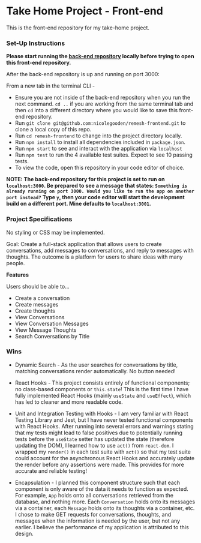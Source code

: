# Take Home Project - Front-end

This is the front-end repository for my take-home project. 

### Set-Up Instructions

**Please start running the [back-end repository](https://github.com/nicolegooden/remesh) locally before trying to open this front-end repository.**

After the back-end repository is up and running on port 3000: 

From a new tab in the terminal CLI -
+ Ensure you are not inside of the back-end repository when you run the next command. `cd ..` if you are working from the same terminal tab and then `cd` into a different directory where you would like to save this front-end repository. 
+ Run `git clone git@github.com:nicolegooden/remesh-frontend.git` to clone a local copy of this repo.
+ Run `cd remesh-frontend` to change into the project directory locally.
+ Run `npm install` to install all dependencies included in `package.json`.
+ Run `npm start` to see and interact with the application via `localhost`
+ Run `npm test` to run the 4 available test suites. Expect to see 10 passing tests.
+ To view the code, open this repository in your code editor of choice. 

**NOTE: The back-end repository for this project is set to run on `localhost:3000`. Be prepared to see a message that states: `Something is already running on port 3000. Would you like to run the app on another port instead?` Type `y`, then your code editor will start the development build on a different port. Mine defaults to `localhost:3001`.**

### Project Specifications

No styling or CSS may be implemented.

Goal: Create a full-stack application that allows users to create conversations, add messages to conversations, and reply to messages with thoughts. The outcome is a platform for users to share ideas with many people.

**Features**

Users should be able to...

+ Create a conversation
+ Create messages
+ Create thoughts
+ View Conversations
+ View Conversation Messages
+ View Message Thoughts
+ Search Conversations by Title

### Wins

+ Dynamic Search - As the user searches for conversations by title, matching conversations render automatically. No button needed!

+ React Hooks - This project consists entirely of functional components; no class-based components or `this.state`! This is the first time I have fully implemented React Hooks (mainly `useState` and `useEffect`), which has led to cleaner and more readable code.

+ Unit and Integration Testing with Hooks - I am very familiar with React Testing Library and Jest, but I have never tested functional components with React Hooks. After running into several errors and warnings stating that my tests might lead to false positives due to potentially running tests before the `useState` setter has updated the state (therefore updating the DOM), I learned how to use `act()` from `react-dom`. I wrapped my `render()` in each test suite with `act()` so that my test suite could account for the asynchronous React Hooks and accurately update the render before any assertions were made. This provides for more accurate and reliable testing!

+ Encapsulation - I planned this component structure such that each component is only aware of the data it needs to function as expected. For example, `App` holds onto all conversations retrieved from the database, and nothing more. Each `Conversation` holds onto its messages via a container, each `Message` holds onto its thoughts via a container, etc. I chose to make GET requests for conversations, thoughts, and messages when the information is needed by the user, but not any earlier. I believe the performance of my application is attributed to this design.
